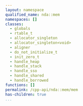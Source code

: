 ```yaml
---
layout: namespace
qualified_name: nda::mem
namespaces: []
classes:
  - globals
  - rtable_t
  - allocator_singleton
  - allocator_singleton<void>
  - aligner
  - do_not_initialize_t
  - init_zero_t
  - handle_heap
  - handle_stack
  - handle_sso
  - handle_shared
  - handle_borrowed
functions: []
permalink: /cpp-api/nda::mem/mem
has-children: true
...
```


